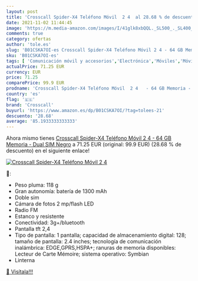 ```yaml
---
layout: post
title: 'Crosscall Spider-X4 Teléfono Móvil  2 4  al 28.68 % de descuento'
date: 2021-11-02 11:44:45
image: 'https://m.media-amazon.com/images/I/41glk8xbQQL._SL500_._SL400_.jpg'
comments: true
category: ofertas
author: 'tole.es'
slug: 'B01CSKA7OI-es Crosscall Spider-X4 Teléfono Móvil 2 4 - 64 GB Memoria -...'
sku: 'B01CSKA7OI-es'
tags: [ 'Comunicación móvil y accesorios','Electrónica','Móviles','Móviles y smartphones libres','crosscall','móvil', ]
actualPrice: 71.25 EUR
currency: EUR
price: 71.25
comparePrice: 99.9 EUR
prodname: 'Crosscall Spider-X4 Teléfono Móvil  2 4   - 64 GB Memoria - Dual SIM  Negro'
country: 'es'
flag: '🇪🇸'
brand: 'Crosscall'
buyurl: 'https://www.amazon.es/dp/B01CSKA7OI/?tag=tolees-21'
descuento: '28.68'
average: '85.1933333333333'
---
```


Ahora mismo tienes [Crosscall Spider-X4 Teléfono Móvil  2 4   - 64 GB Memoria - Dual SIM  Negro](https://www.amazon.es/dp/B01CSKA7OI/?tag=tolees-21) a 71.25 EUR (original: 99.9 EUR) (28.68 %  de descuento) en el siguiente enlace!

[![Crosscall Spider-X4 Teléfono Móvil  2 4 ](https://m.media-amazon.com/images/I/41glk8xbQQL._SL500_._SL400_.jpg)](https://www.amazon.es/dp/B01CSKA7OI/?tag=tolees-21)

🔎:

- Peso pluma: 118 g
- Gran autonomía: batería de 1300 mAh
- Doble sim
- Cámara de fotos 2 mp/flash LED
- Radio FM
- Estanco y resistente
- Conectividad: 3g+/bluetooth
- Pantalla tft 2,4
- Tipo de pantalla: 1 pantalla; capacidad de almacenamiento digital: 128; tamaño de pantalla: 2.4 inches; tecnología de comunicación inalámbrica: EDGE,GPRS,HSPA+; ranuras de memoria disponibles: Lecteur de Carte Mémoire; sistema operativo: Symbian
- Linterna

[🛒 Visítala!!!](https://www.amazon.es/dp/B01CSKA7OI/?tag=tolees-21)
